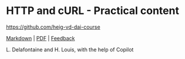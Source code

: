 [markdown]: https://github.com/heig-vd-dai-course/heig-vd-dai-course/blob/main/15-http-and-curl/PRACTICAL_WORK.md
[pdf]: https://heig-vd-dai-course.github.io/heig-vd-dai-course/15-http-and-curl/15-http-and-curl-practical-work.pdf
[feedback]: https://github.com/orgs/heig-vd-dai-course/discussions/1

# HTTP and cURL - Practical content

<https://github.com/heig-vd-dai-course>

[Markdown][markdown] | [PDF][pdf] | [Feedback][feedback]

L. Delafontaine and H. Louis, with the help of Copilot
